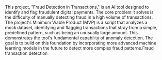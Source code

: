 This project, "Fraud Detection in Transactions," is an AI tool designed to identify and flag fraudulent digital payments. The core problem it solves is the difficulty of manually detecting fraud in a high volume of transactions.
The project's Minimum Viable Product (MVP) is a script that analyzes a mock dataset, identifying and flagging transactions that stray from a simple, predefined pattern, such as being an unusually large amount. This demonstrates the tool's fundamental capability of anomaly detection. The goal is to build on this foundation by incorporating more advanced machine learning models in the future to detect more complex fraud patterns.Fraud transaction detection
